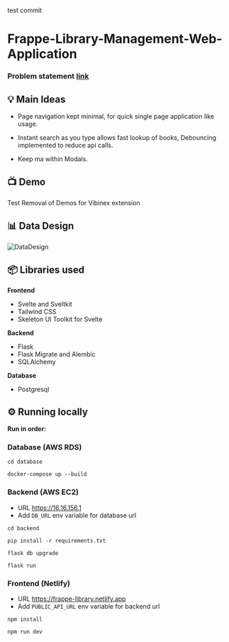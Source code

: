 test commit
# Frappe-Library-Management-Web-Application

### Problem statement [link](https://frappe.io/dev-hiring-test)

## 💡 Main Ideas
- Page navigation kept minimal, for quick single page application like usage.
+ Instant search as you type allows fast lookup of books, Debouncing implemented to reduce api calls.
- Keep ma within Modals.

## 📺 Demo
Test Removal of Demos for Vibinex extension

## 📊 Data Design
![DataDesign](./design/data_design_frappe_library.png)

## 📦 Libraries used
**Frontend**
- Svelte and Sveltkit
- Tailwind CSS
- Skeleton UI Toolkit for Svelte

**Backend**
- Flask
- Flask Migrate and Alembic
- SQLAlchemy

**Database**
- Postgresql

## ⚙️ Running locally
**Run in order:**

### Database (AWS RDS)
```
cd database
```
```
docker-compose up --build
```

### Backend (AWS EC2)
- URL https://16.16.156.1
- Add ```DB_URL``` env variable for database url
```
cd backend
```
```
pip install -r requirements.txt
```
```
flask db upgrade
```
```
flask run
```
### Frontend (Netlify)
- URL https://frappe-library.netlify.app
- Add ```PUBLIC_API_URL``` env variable for backend url
```
npm install
```
```
npm run dev
```
